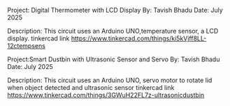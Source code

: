 Project: Digital Thermometer with LCD Display
By: Tavish Bhadu
Date: July 2025

Description:
This circuit uses an Arduino UNO,temperature sensor, a LCD display.
tinkercad link https://www.tinkercad.com/things/ki5kVjff8LL-12ctempsens


Project:Smart Dustbin with Ultrasonic Sensor and Servo
By: Tavish Bhadu
Date: July 2025

Description:
This circuit uses an Arduino UNO, servo motor to rotate lid when object detected and ultrasonic sensor
tinkercad link  https://www.tinkercad.com/things/3GWuH22FL7z-ultrasonicdustbin
